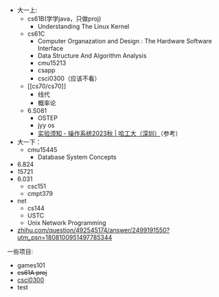 - 大一上:
	- cs61B(学学java，只做proj)
		- Understanding The Linux Kernel
	- cs61C
		- Computer Organazation and Design : The Hardware Software Interface
		- Data Structure And Algorithm Analysis
		- cmu15213
		- csapp
		- csci0300（应该不看）
	- [[cs70/cs70]]
		- 线代
		- 概率论
	- 6.S081
		- OSTEP
		- jyy os
		- [实验须知 - 操作系统2023秋 | 哈工大（深圳）](https://hitsz-cslab.gitee.io/os-labs/)（参考）
- 大一下：
	- cmu15445
		- Database System Concepts
- 6.824
- 15721
- 6.031
	- csc151
	- cmpt379
- net
	- cs144
	- USTC
	- Unix Network Programming
- [zhihu.com/question/492545174/answer/2499191550?utm\_psn=1808100951497785344](https://www.zhihu.com/question/492545174/answer/2499191550?utm_psn=1808100951497785344)

一些项目:

- games101
- ~~cs61A proj~~
- [csci0300](https://cs.brown.edu/courses/csci0300/2024/schedule.html)
- test
